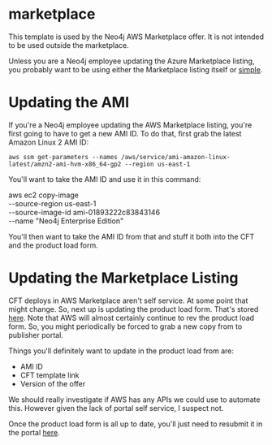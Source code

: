 # marketplace
This template is used by the Neo4j AWS Marketplace offer. It is not intended to be used outside the marketplace. 

Unless you are a Neo4j employee updating the Azure Marketplace listing, you probably want to be using either the Marketplace listing itself or [simple](../simple).

# Updating the AMI
If you're a Neo4j employee updating the AWS Marketplace listing, you're first going to have to get a new AMI ID. To do that, first grab the latest Amazon Linux 2 AMI ID:

    aws ssm get-parameters --names /aws/service/ami-amazon-linux-latest/amzn2-ami-hvm-x86_64-gp2 --region us-east-1 

You'll want to take the AMI ID and use it in this command:

aws ec2 copy-image \
    --source-region us-east-1 \
    --source-image-id ami-01893222c83843146 \
    --name "Neo4j Enterprise Edition"

You'll then want to take the AMI ID from that and stuff it both into the CFT and the product load form.

# Updating the Marketplace Listing
CFT deploys in AWS Marketplace aren't self service.  At some point that might change.  So, next up is updating the product load form.  That's stored [here](https://docs.google.com/spreadsheets/d/1Nmpw3etZX7xj6nQgS5w3K2B-i0gJevdQ/edit?usp=sharing&ouid=115505246243451814800&rtpof=true&sd=true).  Note that AWS will almost certainly continue to rev the product load form.  So, you might periodically be forced to grab a new copy from to publisher portal.

Things you'll definitely want to update in the product load from are:

* AMI ID
* CFT template link
* Version of the offer

We should really investigate if AWS has any APIs we could use to automate this.  However given the lack of portal self service, I suspect not.

Once the product load form is all up to date, you'll just need to resubmit it in the portal [here](https://aws.amazon.com/marketplace/management/offers).
